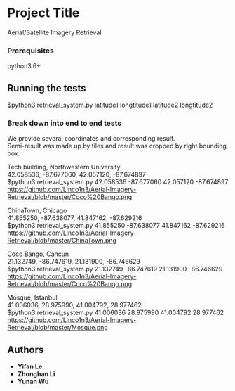 # Project Title

Aerial/Satellite Imagery Retrieval

### Prerequisites

python3.6+

## Running the tests

$python3 retrieval_system.py latitude1 longtitude1 latitude2 longtitude2

### Break down into end to end tests
We provide several coordinates and corresponding result.  
Semi-result was made up by tiles and result was cropped by right bounding box.

Tech building, Northwestern University  
42.058536, -87.677060, 42.057120, -87.674897  
$python3 retrieval_system.py 42.058536 -87.677060 42.057120 -87.674897
https://github.com/Linco1n3/Aerial-Imagery-Retrieval/blob/master/Coco%20Bango.png  

ChinaTown, Chicago   
41.855250, -87.638077, 41.847162, -87.629216  
$python3 retrieval_system.py 41.855250 -87.638077 41.847162 -87.629216  
https://github.com/Linco1n3/Aerial-Imagery-Retrieval/blob/master/ChinaTown.png  

Coco Bango, Cancun   
21.132749, -86.747619, 21.131900, -86.746629   
$python3 retrieval_system.py 21.132749 -86.747619 21.131900 -86.746629   
https://github.com/Linco1n3/Aerial-Imagery-Retrieval/blob/master/Coco%20Bango.png  

Mosque, Istanbul    
41.006036, 28.975990, 41.004792, 28.977462    
$python3 retrieval_system.py 41.006036 28.975990 41.004792 28.977462  
https://github.com/Linco1n3/Aerial-Imagery-Retrieval/blob/master/Mosque.png    

## Authors

* **Yifan Le** 
* **Zhonghan Li**
* **Yunan Wu**
